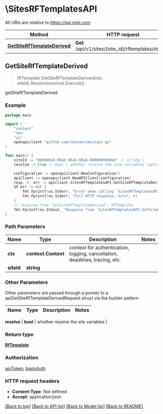 # \SitesRFTemplatesAPI

All URIs are relative to *https://api.mist.com*

Method | HTTP request | Description
------------- | ------------- | -------------
[**GetSiteRfTemplateDerived**](SitesRFTemplatesAPI.md#GetSiteRfTemplateDerived) | **Get** /api/v1/sites/{site_id}/rftemplates/derived | getSiteRfTemplateDerived



## GetSiteRfTemplateDerived

> RfTemplate GetSiteRfTemplateDerived(ctx, siteId).Resolve(resolve).Execute()

getSiteRfTemplateDerived



### Example

```go
package main

import (
	"context"
	"fmt"
	"os"
	openapiclient "github.com/tmunzer/msitapi-go"
)

func main() {
	siteId := "000000ab-00ab-00ab-00ab-0000000000ab" // string | 
	resolve := true // bool | whether resolve the site variables (optional)

	configuration := openapiclient.NewConfiguration()
	apiClient := openapiclient.NewAPIClient(configuration)
	resp, r, err := apiClient.SitesRFTemplatesAPI.GetSiteRfTemplateDerived(context.Background(), siteId).Resolve(resolve).Execute()
	if err != nil {
		fmt.Fprintf(os.Stderr, "Error when calling `SitesRFTemplatesAPI.GetSiteRfTemplateDerived``: %v\n", err)
		fmt.Fprintf(os.Stderr, "Full HTTP response: %v\n", r)
	}
	// response from `GetSiteRfTemplateDerived`: RfTemplate
	fmt.Fprintf(os.Stdout, "Response from `SitesRFTemplatesAPI.GetSiteRfTemplateDerived`: %v\n", resp)
}
```

### Path Parameters


Name | Type | Description  | Notes
------------- | ------------- | ------------- | -------------
**ctx** | **context.Context** | context for authentication, logging, cancellation, deadlines, tracing, etc.
**siteId** | **string** |  | 

### Other Parameters

Other parameters are passed through a pointer to a apiGetSiteRfTemplateDerivedRequest struct via the builder pattern


Name | Type | Description  | Notes
------------- | ------------- | ------------- | -------------

 **resolve** | **bool** | whether resolve the site variables | 

### Return type

[**RfTemplate**](RfTemplate.md)

### Authorization

[apiToken](../README.md#apiToken), [basicAuth](../README.md#basicAuth)

### HTTP request headers

- **Content-Type**: Not defined
- **Accept**: application/json

[[Back to top]](#) [[Back to API list]](../README.md#documentation-for-api-endpoints)
[[Back to Model list]](../README.md#documentation-for-models)
[[Back to README]](../README.md)

